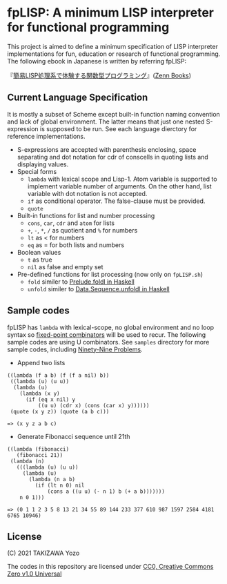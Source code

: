 # fpLISP: A minimum LISP interpreter for functional programming

This project is aimed to define a minimum specification of LISP interpreter implementations for fun, education or research of functional programming. The following ebook in Japanese is written by referring fpLISP:

『[簡易LISP処理系で体験する関数型プログラミング](http://bit.ly/fpLISP-book)』([Zenn Books](https://zenn.dev/books))

## Current Language Specification

It is mostly a subset of Scheme except built-in function naming convention and lack of global environment. The latter means that just one nested S-expression is supposed to be run. See each language dierctory for reference implementations.

* S-expressions are accepted with parenthesis enclosing, space separating and dot notation for cdr of conscells in quoting lists and displaying values.
* Special forms
	* `lambda` with lexical scope and Lisp-1. Atom variable is supported to implement variable number of arguments. On the other hand, list variable with dot notation is not accepted.
	* `if` as conditional operator. The false-clause must be provided.
	* `quote`
* Built-in functions for list and number processing
	* `cons`, `car`, `cdr` and `atom` for lists
	* `+`, `-`, `*`, `/` as quotient and `%` for numbers
	* `lt` as < for numbers
	* `eq` as = for both lists and numbers
* Boolean values
	* `t` as true
	* `nil` as false and empty set
* Pre-defined functions for list processing (now only on `fpLISP.sh`)
	* `fold` similer to [Prelude.foldl in Haskell](http://zvon.org/other/haskell/Outputprelude/foldl_f.html)
	* `unfold` similer to [Data.Sequence.unfoldl in Haskell](https://hackage.haskell.org/package/containers-0.6.5.1/docs/Data-Sequence.html)

## Sample codes

fpLISP has `lambda` with lexical-scope, no global environment and no loop syntax so [fixed-point combinators](https://en.wikipedia.org/wiki/Fixed-point_combinator) will be used to recur. The following sample codes are using U combinators. See `samples` directory for more sample codes, including [Ninety-Nine Problems](https://www.ic.unicamp.br/~meidanis/courses/mc336/2006s2/funcional/L-99_Ninety-Nine_Lisp_Problems.html).

* Append two lists
```
((lambda (f a b) (f (f a nil) b))
 ((lambda (u) (u u))
  (lambda (u)
    (lambda (x y)
      (if (eq x nil) y
          ((u u) (cdr x) (cons (car x) y))))))
 (quote (x y z)) (quote (a b c)))

=> (x y z a b c)
```

* Generate Fibonacci sequence until 21th
```
((lambda (fibonacci)
   (fibonacci 21))
 (lambda (n)
   (((lambda (u) (u u))
     (lambda (u)
       (lambda (n a b)
         (if (lt n 0) nil
             (cons a ((u u) (- n 1) b (+ a b)))))))
    n 0 1)))

=> (0 1 1 2 3 5 8 13 21 34 55 89 144 233 377 610 987 1597 2584 4181 6765 10946)
```


## License

(C) 2021 TAKIZAWA Yozo

The codes in this repository are licensed under [CC0, Creative Commons Zero v1.0 Universal](https://creativecommons.org/publicdomain/zero/1.0/)

